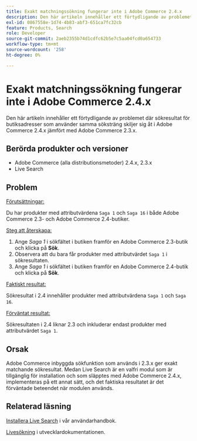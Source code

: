 ```yaml
---
title: Exakt matchningssökning fungerar inte i Adobe Commerce 2.4.x
description: Den här artikeln innehåller ett förtydligande av problemet där sökresultat för butiksadresser som använder samma söksträng skiljer sig åt i Adobe Commerce 2.4.x jämfört med Adobe Commerce 2.3.x.
exl-id: 0867558e-1d74-4b83-abf3-651ca7fc32cb
feature: Products, Search
role: Developer
source-git-commit: 2aeb2355b74d1cdfc62b5e7c5aa04fcd0a654733
workflow-type: tm+mt
source-wordcount: '258'
ht-degree: 0%

---
```


# Exakt matchningssökning fungerar inte i Adobe Commerce 2.4.x

Den här artikeln innehåller ett förtydligande av problemet där sökresultat för butiksadresser som använder samma söksträng skiljer sig åt i Adobe Commerce 2.4.x jämfört med Adobe Commerce 2.3.x.

## Berörda produkter och versioner

- Adobe Commerce (alla distributionsmetoder) 2.4.x, 2.3.x
- Live Search

## Problem

<u>Förutsättningar:</u>

Du har produkter med attributvärdena `Saga 1` och `Saga 16` i både Adobe Commerce 2.3- och Adobe Commerce 2.4-butiker.

<u>Steg att återskapa:</u>

1. Ange *Saga 1* i sökfältet i butiken framför en Adobe Commerce 2.3-butik och klicka på **Sök**.
1. Observera att du bara får produkter med attributvärdet `Saga 1` i sökresultaten.
1. Ange *Saga 1* i sökfältet i butiken framför en Adobe Commerce 2.4-butik och klicka på **Sök**.

<u>Faktiskt resultat:</u>

Sökresultat i 2.4 innehåller produkter med attributvärdena `Saga 1` och `Saga 16`.

<u>Förväntat resultat:</u>

Sökresultaten i 2.4 liknar 2.3 och inkluderar endast produkter med attributvärdet `Saga 1`.

## Orsak

Adobe Commerce inbyggda sökfunktion som används i 2.3.x ger exakt matchande sökresultat. Medan Live Search är en valfri modul som är tillgänglig för installation och som släpptes med Adobe Commerce 2.4.x, implementeras på ett annat sätt, och det faktiska resultatet är det förväntade beteendet när modulen används.

## Relaterad läsning

[Installera Live Search](https://experienceleague.adobe.com/docs/commerce-merchant-services/live-search/onboard/install.html) i vår användarhandbok.

[Livesökning](https://experienceleague.adobe.com/en/docs/commerce-merchant-services/live-search/overview) i utvecklardokumentationen.
